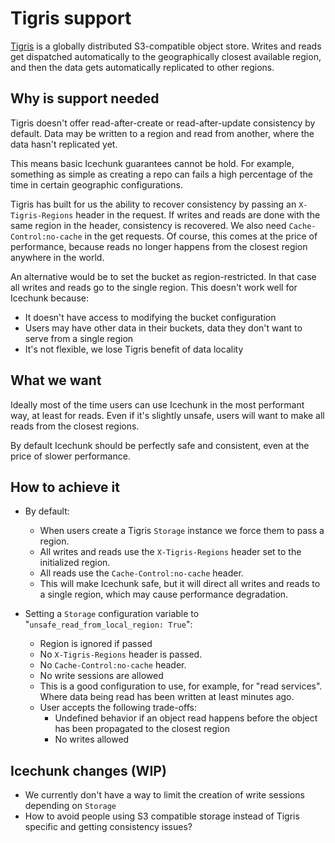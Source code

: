 # Tigris support

[Tigris](https://www.tigrisdata.com/) is a globally distributed S3-compatible object store. Writes and reads get dispatched
automatically to the geographically closest available region, and then the data gets automatically
replicated to other regions.

## Why is support needed

Tigris doesn't offer read-after-create or read-after-update consistency by default. Data may be written to a region
and read from another, where the data hasn't replicated yet.

This means basic Icechunk guarantees cannot be hold. For example, something as simple as creating a repo can fails
a high percentage of the time in certain geographic configurations.

Tigris has built for us the ability to recover consistency by passing an `X-Tigris-Regions` header in the request. If
writes and reads are done with the same region in the header, consistency is recovered. We also need `Cache-Control:no-cache`
in the get requests. Of course, this comes at the price of performance, because reads no longer happens from the closest region anywhere in the world.

An alternative would be to set the bucket as region-restricted. In that case all writes and reads go to the single region.
This doesn't work well for Icechunk because:

* It doesn't have access to modifying the bucket configuration
* Users may have other data in their buckets, data they don't want to serve from a single region
* It's not flexible, we lose Tigris benefit of data locality

## What we want

Ideally most of the time users can use Icechunk in the most performant way, at least for reads. Even if it's
slightly unsafe, users will want to make all reads from the closest regions.

By default Icechunk should be perfectly safe and consistent, even at the price of slower performance.

## How to achieve it

* By default:
  * When users create a Tigris `Storage` instance we force them to pass a region.
  * All writes and reads use the `X-Tigris-Regions` header set to the initialized region.
  * All reads use the `Cache-Control:no-cache` header.
  * This will make Icechunk safe, but it will direct all writes and reads to a single region, which may cause performance degradation.
  
* Setting a `Storage` configuration variable to "`unsafe_read_from_local_region: True`":
  * Region is ignored if passed
  * No `X-Tigris-Regions` header is passed.
  * No `Cache-Control:no-cache` header.
  * No write sessions are allowed
  * This is a good configuration to use, for example, for "read services". Where data being read has been written at least minutes ago.
  * User accepts the following trade-offs:
    * Undefined behavior if an object read happens before the object has been propagated to the closest region
    * No writes allowed

## Icechunk changes (WIP)

* We currently don't have a way to limit the creation of write sessions depending on `Storage`
* How to avoid people using S3 compatible storage instead of Tigris specific and getting consistency issues?
